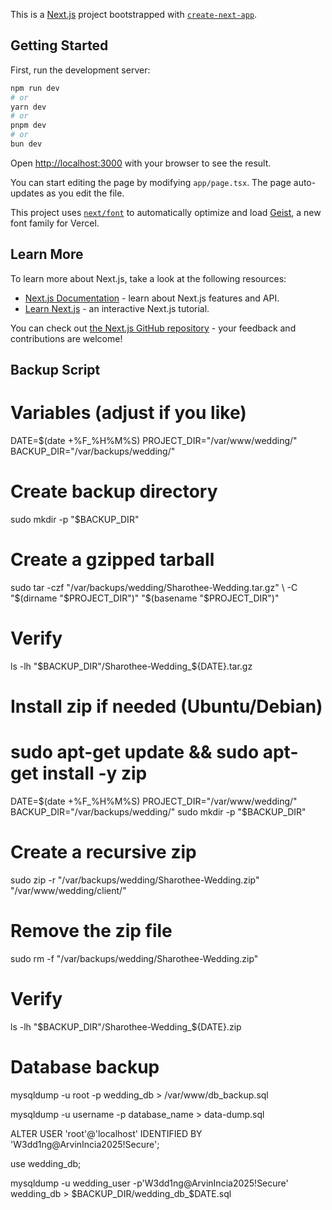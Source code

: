 This is a [Next.js](https://nextjs.org) project bootstrapped with [`create-next-app`](https://nextjs.org/docs/app/api-reference/cli/create-next-app).

## Getting Started

First, run the development server:

```bash
npm run dev
# or
yarn dev
# or
pnpm dev
# or
bun dev
```

Open [http://localhost:3000](http://localhost:3000) with your browser to see the result.

You can start editing the page by modifying `app/page.tsx`. The page auto-updates as you edit the file.

This project uses [`next/font`](https://nextjs.org/docs/app/building-your-application/optimizing/fonts) to automatically optimize and load [Geist](https://vercel.com/font), a new font family for Vercel.

## Learn More

To learn more about Next.js, take a look at the following resources:

- [Next.js Documentation](https://nextjs.org/docs) - learn about Next.js features and API.
- [Learn Next.js](https://nextjs.org/learn) - an interactive Next.js tutorial.

You can check out [the Next.js GitHub repository](https://github.com/vercel/next.js) - your feedback and contributions are welcome!


## Backup Script

# Variables (adjust if you like)
DATE=$(date +%F_%H%M%S)
PROJECT_DIR="/var/www/wedding/"
BACKUP_DIR="/var/backups/wedding/"

# Create backup directory
sudo mkdir -p "$BACKUP_DIR"

# Create a gzipped tarball
sudo tar -czf "/var/backups/wedding/Sharothee-Wedding.tar.gz" \ -C "$(dirname "$PROJECT_DIR")" "$(basename "$PROJECT_DIR")"

# Verify
ls -lh "$BACKUP_DIR"/Sharothee-Wedding_${DATE}.tar.gz

# Install zip if needed (Ubuntu/Debian)
# sudo apt-get update && sudo apt-get install -y zip

DATE=$(date +%F_%H%M%S)
PROJECT_DIR="/var/www/wedding/"
BACKUP_DIR="/var/backups/wedding/"
sudo mkdir -p "$BACKUP_DIR"

# Create a recursive zip
sudo zip -r "/var/backups/wedding/Sharothee-Wedding.zip" "/var/www/wedding/client/"


# Remove the zip file
sudo rm -f "/var/backups/wedding/Sharothee-Wedding.zip"

# Verify
ls -lh "$BACKUP_DIR"/Sharothee-Wedding_${DATE}.zip



# Database backup
mysqldump -u root -p wedding_db > /var/www/db_backup.sql

mysqldump -u username -p database_name > data-dump.sql

ALTER USER 'root'@'localhost' IDENTIFIED BY 'W3dd1ng@ArvinIncia2025!Secure';

use wedding_db;



mysqldump -u wedding_user -p'W3dd1ng@ArvinIncia2025!Secure' wedding_db > $BACKUP_DIR/wedding_db_$DATE.sql